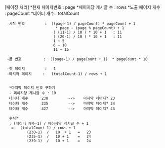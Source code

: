 [페이징 처리]
     *현재 페이지번호       :  page
     *페이지당 게시글 수    : rows
     *노출 페이지 개수      :  pageCount
     *데이터 개수 	        :  totalCount

     -시작 번호 	    :  ((page-1) / pageCount) * pageCount + 1 
                           * page - (page % pageCount) + 1 
                          ( (11-1) / 10 ) * 10 + 1   : 11
                          ( (20-1) / 10 ) * 10 + 1   : 11
                          1 ~ 5
                          6 ~ 10
                          11 ~ 15
                        
     -끝 번호 	        :  ((page-1) / pageCount + 1)  * pageCount * 10 

     -첫 페이지 	    :   1
     -마지막 페이지     :   (totalCount-1) / rows + 1

 
      *마지막 페이지 번호 구하기
      - 페이지당 게시글 수 : 10
      데이터 개수      230         -->    마지막 페이지? 23
      데이터 개수      235         -->    마지막 페이지? 24
      데이터 개수      427         -->    마지막 페이지? 43

      수식?
      : (데이터 개수-1) / 페이지당 게시글 수 + 1
       =   (totalCount-1) / rows + 1
              (230-1)  /   10  + 1   =   23
              (235-1)  /   10 + 1    =   24
              (239-1)  /   10 + 1    =   24
